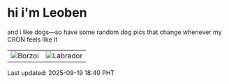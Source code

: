 # hi i'm Leoben

and i like dogs—so have some random dog pics that change whenever my CRON feels like it

|  |  |
|--------|----------|
| ![Borzoi](https://random-dog-vercel.vercel.app/api/random-borzoi?v=1758278431) | ![Labrador](https://random-dog-vercel.vercel.app/api/random-labrador?v=1758278431) |

Last updated: 2025-09-19 18:40 PHT
